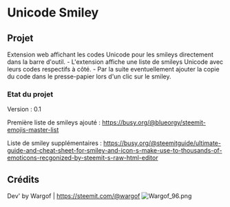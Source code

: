 # Unicode Smiley 

## Projet 

Extension web affichant les codes Unicode pour les smileys directement dans la barre d'outil. 
    - L'extension affiche une liste de smileys Unicode avec leurs codes respectifs à côté.
    - Par la suite eventuellement ajouter la copie du code dans le presse-papier lors d'un clic sur le smiley.

### Etat du projet

Version : 0.1

Première liste de smileys ajouté : https://busy.org/@blueorgy/steemit-emojis-master-list

Liste de smiley supplémentaires : https://busy.org/@steemitguide/ultimate-guide-and-cheat-sheet-for-smiley-and-icon-s-make-use-to-thousands-of-emoticons-recgonized-by-steemit-s-raw-html-editor

## Crédits 
Dev' by Wargof | https://steemit.com/@wargof
![Wargof_96.png](https://ipfs.busy.org/ipfs/QmRD5CsaW1zzDkyCH6WpXKhY9L6XVk34bgtvFGZWv9oHSt)